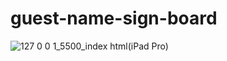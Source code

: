 # guest-name-sign-board

![127 0 0 1_5500_index html(iPad Pro)](https://user-images.githubusercontent.com/29103362/75087665-706c9700-5554-11ea-8d21-e3225654e9c5.png)
